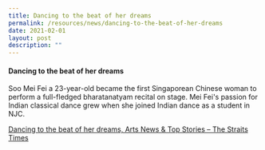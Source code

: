 ```yaml
---
title: Dancing to the beat of her dreams
permalink: /resources/news/dancing-to-the-beat-of-her-dreams
date: 2021-02-01
layout: post
description: ""
---
```

#### Dancing to the beat of her dreams

Soo Mei Fei a 23-year-old became the first Singaporean Chinese woman to perform a full-fledged bharatanatyam recital on stage. Mei Fei's passion for Indian classical dance grew when she joined Indian dance as a student in NJC.

[Dancing to the beat of her dreams, Arts News & Top Stories – The Straits Times](https://nationaljc.moe.edu.sg/wp-content/uploads/2021/02/Dancing-to-the-beat-of-her-dreams-Arts-News-Top-Stories-The-Straits-Times.pdf)